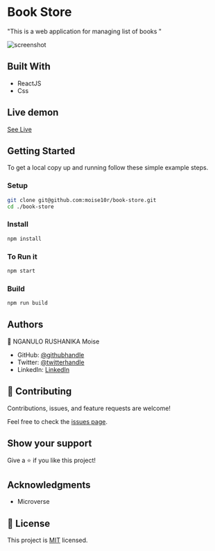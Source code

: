 # Book Store
"This is a web application for managing list of books "

![screenshot](https://user-images.githubusercontent.com/57562869/131051850-b06a1222-e472-4e97-9b33-64426ed852dc.jpeg)

## Built With

- ReactJS
- Css

## Live demon

[See Live](https://mbookstore.netlify.app/)

## Getting Started

To get a local copy up and running follow these simple example steps.

### Setup

```bash
git clone git@github.com:moise10r/book-store.git
cd ./book-store
```

### Install

```bash
npm install
```

### To Run it

```bash
npm start
```

### Build

```bash
npm run build
```


## Authors

👤 NGANULO RUSHANIKA Moise

- GitHub: [@githubhandle](https://github.com/moise10r)
- Twitter: [@twitterhandle](https://twitter.com/MRushanika)
- LinkedIn: [LinkedIn](https://www.linkedin.com/in/nganulo-rushanika-mo%C3%AFse-626139197/)
## 🤝 Contributing

Contributions, issues, and feature requests are welcome!

Feel free to check the [issues page](../../issues/).

## Show your support

Give a ⭐️ if you like this project!

## Acknowledgments

- Microverse

## 📝 License

This project is [MIT](./MIT.md) licensed.
